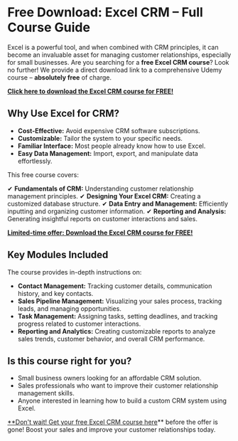 # Free Download: Excel CRM – Full Course Guide

Excel is a powerful tool, and when combined with CRM principles, it can become an invaluable asset for managing customer relationships, especially for small businesses. Are you searching for a **free Excel CRM course**? Look no further! We provide a direct download link to a comprehensive Udemy course – **absolutely free** of charge.

[**Click here to download the Excel CRM course for FREE!**](https://udemywork.com/excel-crm)

## Why Use Excel for CRM?

*   **Cost-Effective:** Avoid expensive CRM software subscriptions.
*   **Customizable:** Tailor the system to your specific needs.
*   **Familiar Interface:** Most people already know how to use Excel.
*   **Easy Data Management:** Import, export, and manipulate data effortlessly.

This free course covers:

✔ **Fundamentals of CRM:** Understanding customer relationship management principles.
✔ **Designing Your Excel CRM:** Creating a customized database structure.
✔ **Data Entry and Management:** Efficiently inputting and organizing customer information.
✔ **Reporting and Analysis:** Generating insightful reports on customer interactions and sales.

[**Limited-time offer: Download the Excel CRM course for FREE!**](https://udemywork.com/excel-crm)

## Key Modules Included

The course provides in-depth instructions on:

*   **Contact Management:** Tracking customer details, communication history, and key contacts.
*   **Sales Pipeline Management:** Visualizing your sales process, tracking leads, and managing opportunities.
*   **Task Management:** Assigning tasks, setting deadlines, and tracking progress related to customer interactions.
*   **Reporting and Analytics:** Creating customizable reports to analyze sales trends, customer behavior, and overall CRM performance.

## Is this course right for you?

*   Small business owners looking for an affordable CRM solution.
*   Sales professionals who want to improve their customer relationship management skills.
*   Anyone interested in learning how to build a custom CRM system using Excel.

[**Don't wait! Get your free Excel CRM course here](https://udemywork.com/excel-crm)** before the offer is gone! Boost your sales and improve your customer relationships today.
